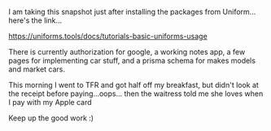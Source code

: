 I am taking this snapshot just after installing the packages from Uniform... here's the link...

https://uniforms.tools/docs/tutorials-basic-uniforms-usage

There is currently authorization for google, a working notes app, a few pages for implementing car stuff, and a prisma schema for makes models and market cars.

This morning I went to TFR and got half off my breakfast, but didn't look at the receipt before paying...oops... then the waitress told me she loves when I pay with my Apple card

Keep up the good work :)